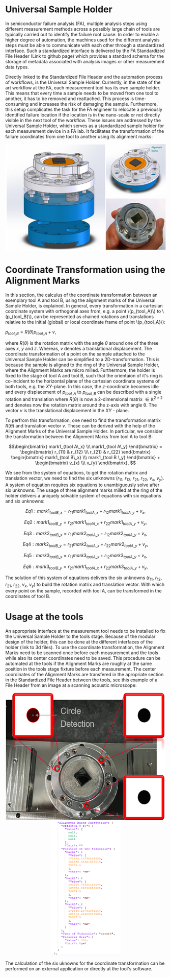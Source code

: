 


# Universal Sample Holder

In semiconductor failure analysis (FA), multiple analysis steps using different measurement methods across a possibly large chain of tools are typically carried out to identify the failure root cause. In order to enable a higher degree of automation, the machines used for the different analysis steps must be able to communicate with each other through a standardized interface. Such a standardized interface is delivered by the FA Standardized File Header (Link to github page) which provides a standard schema for the storage of metadata associated with analysis images or other measurement data types. 

Directly linked to the Standardized File Header and the automation process of workflows, is the Universal Sample Holder. 
Currently, in the state of the art workflow at the FA, each measurement tool has its own sample holder. This means that every time a sample needs to be moved from one tool to another, it has to be removed and reattached. This process is time-consuming and increases the risk of damaging the sample. Furthermore, this setup complicates the task for the FA engineer to relocate a previously identified failure location if the location is in the nano-scale or not directly visible in the next tool of the workflow. These issues are addressed by the Universal Sample Holder, which serves as a standardized sample holder for each measurement device in a FA lab. It facilitates the transformation of the failure coordinates from one tool to another using its alignment marks:

<div align="center">
  <img src="images/Sample_Holder_3D.png" />
</div>

# Coordinate Transformation using the Alignment Marks

In this section, the calculus of the coordinate transformation between an exemplary tool A and tool B, using the alignment marks of the Universal Sample Holder, is explained.
In general, every transformation in a cartesian coordinate system with orthogonal axes from, e.g. a point \\(p_{tool\_A}\\) to \\(p_{tool\_B}\\), can be represented as chained rotations and translations relative to the initial (global) or local coordinate frame of point \\(p_{tool\_A}\\): 

$p_{tool\_B} = R(\theta)p_{tool\_A} + v$, 

where $R(θ)$ is the rotation matrix with the angle $θ$ around one of the three axes $x$, $y$ and $z$. Whereas, $v$ denotes a translational displacement.
The coordinate transformation of a point on the sample attached to the Universal Sample Holder can be simplified to a 2D-transformation. This is because the sample is aligned to the ring of the Universal Sample Holder, where the Alignment Marks are micro milled. Furthermore, the holder is fixed to the stage of tool A and tool B, such that the orientaion of it's ring is co-incident to the horizontal plane of the cartesian coordinate systems of both tools, e.g. the $XY$-plane. In this case, the $z$-coordinate becomes idle and every displacement of $p_{tool\_A}$ to $p_{tool\_B}$ can be described with a single rotation and translation where $R(\theta)$ is now a 2-dimensional matrix $\in \mathbb{R}^{2 \times 2}$ and denotes now the rotation matrix around the z-axis with angle θ.
The vector $v$ is the translational displacement in the $XY$ - plane. 

To perfrom this transformation, one need to find the transformation matrix $R(\theta)$ and translation vector $v$. These can be derived with the help of the Alignment Marks of the Universal Sample Holder. In particular, we consider the transformation between the Alignment Marks from tool A to tool B: 

$$\begin{bmatrix} mark1_{tool A\_x} \\\ mark1_{tool A\_y} \end{bmatrix} = \begin{bmatrix}
    r_{11} & r_{12} \\\
    r_{21} & r_{22}
\end{bmatrix}
\begin{bmatrix}
    mark1_{tool B\_x} \\\
    mark1_{tool B \_y}
\end{bmatrix} +
\begin{bmatrix}
    v_{x} \\\
    v_{y}
\end{bmatrix}, $$

We see from the system of equations, to get the rotation matrix and translation vector, we need to find the six unknowns ($r_{11}$, $r_{12}$, $r_{21}$, $r_{22}$, $v_{x}$, $v_{y}$). A system of equation requires six equations to unambiguously solve after six unknowns. The usage of three alignment marks milled at the ring of the holder delivers a uniquely solvable system of equations with six equations and six unknowns: 

$$Eq1: mark1_{tool B\_x} = r_{11} mark1_{tool A\_x} + r_{12} mark1_{tool A\_y} + v_{x},$$

$$Eq2: mark1_{tool B\_y} = r_{21} mark1_{tool A\_x} + r_{22} mark1_{tool A\_y} + v_{y},$$

$$Eq3: mark2_{tool B\_x} = r_{11} mark2_{tool A\_x} + r_{12} mark2_{tool A\_y} + v_{x},$$

$$Eq4: mark2_{tool B\_y} = r_{21} mark2_{tool A\_x} + r_{22} mark2_{tool A\_y} + v_{y},$$

$$Eq5: mark3_{tool B\_x} = r_{11} mark3_{tool A\_x} + r_{12} mark3_{tool A\_y} + v_{x},$$

$$Eq6: mark3_{tool B\_y} = r_{21} mark1_{tool A\_x} + r_{22} mark3_{tool A\_y} + v_{y},$$

The solution of this system of equations delivers the six unknowns ($r_{11}$, $r_{12}$, $r_{21}$, $r_{22}$, $v_{x}$, $v_{y}$)
to build the rotation matrix and translation vector. With which every point on the sample, recorded with tool A, can be transformed in the coordinates of tool B. 

# Usage at the tools #

An appropriate interface at the measurement tool needs to be installed to fix the Universal Sample Holder to the tools stage. Because of the modular design of the holder, this can be done at the different interfaces of the holder (link to 3d files). To use the coordinate transformation, the Alignment Marks need to be scanned once before each measurement and the tools while also its center coordinates need to be saved. This procedure can be automated at the tools if the Alignment Marks are roughly at the same position in the tools stage fixture before each measurement. The center coordinates of the Alignment Marks are transfered in the apropriate section in the Standardized File Header between the tools, see this example of a File Header from an image at a scanning acoustic microscope: 
  
<div align="center">
  <img src="images/Alignmentmarks_Detection_Tepla.png" width = "500" height="400"/>
  <img src="images/Alignment_Marks_SubSection.PNG" width = "220" height="420"/>
</div>

<!-- ![plot](documentation/images/UniversalSampleHolder-AlignmentMarks.png) ![plot](documentation/images/Header_Example_AlignmentMarkSubSection.png) -->

The calculation of the six uknowns for the coordinate transformation can be performed on an external application or directly at the tool's software. 



